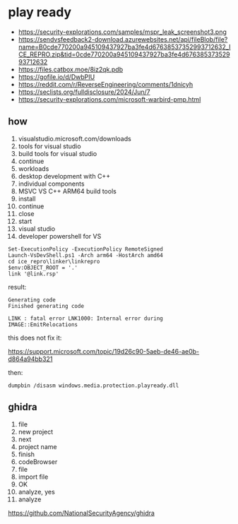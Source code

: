 # play ready

- <https://security-explorations.com/samples/mspr_leak_screenshot3.png>
- <https://sendvsfeedback2-download.azurewebsites.net/api/fileBlob/file?name=B0cde770200a945109437927ba3fe4d67638537352993712632_ICE_REPRO.zip&tid=0cde770200a945109437927ba3fe4d67638537352993712632>
- https://files.catbox.moe/8iz2qk.pdb
- https://gofile.io/d/DwbPIU 
- https://reddit.com/r/ReverseEngineering/comments/1dnicyh
- https://seclists.org/fulldisclosure/2024/Jun/7
- https://security-explorations.com/microsoft-warbird-pmp.html

## how

1. visualstudio.microsoft.com/downloads
2. tools for visual studio
3. build tools for visual studio
4. continue
5. workloads
6. desktop development with C++
7. individual components
8. MSVC VS C++ ARM64 build tools
9. install
10. continue
11. close
12. start
13. visual studio
14. developer powershell for VS

~~~
Set-ExecutionPolicy -ExecutionPolicy RemoteSigned
Launch-VsDevShell.ps1 -Arch arm64 -HostArch amd64
cd ice_repro\linker\linkrepro
$env:OBJECT_ROOT = '.'
link '@link.rsp'
~~~

result:

~~~
Generating code
Finished generating code

LINK : fatal error LNK1000: Internal error during IMAGE::EmitRelocations
~~~

this does not fix it:

https://support.microsoft.com/topic/19d26c90-5aeb-de46-ae0b-d864a94bb321

then:

~~~
dumpbin /disasm windows.media.protection.playready.dll
~~~

## ghidra

1. file
2. new project
3. next
4. project name
5. finish
6. codeBrowser
7. file
8. import file
9. OK
10. analyze, yes
11. analyze

https://github.com/NationalSecurityAgency/ghidra
